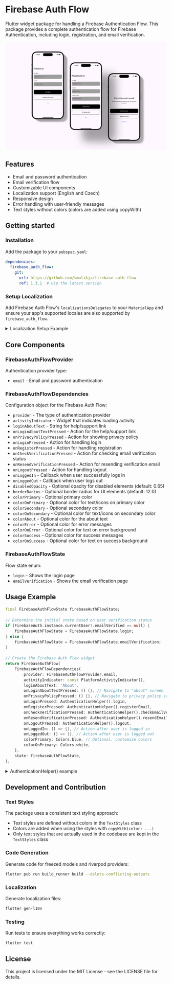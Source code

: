 # Firebase Auth Flow

Flutter widget package for handling a Firebase Authentication Flow. This package provides a complete authentication flow for Firebase Authentication, including login, registration, and email verification.

![Firebase Auth Flow preview](assets/docs/preview.jpg "preview")

## Features

- Email and password authentication
- Email verification flow
- Customizable UI components
- Localization support (English and Czech)
- Responsive design
- Error handling with user-friendly messages
- Text styles without colors (colors are added using copyWith)

## Getting started

### Installation

Add the package to your `pubspec.yaml`:

```yaml
dependencies:
  firebase_auth_flow:
    git:
      url: https://github.com/smolikja/firebase-auth-flow
      ref: 1.3.1  # Use the latest version
```

### Setup Localization

Add Firebase Auth Flow's `localizationsDelegates` to your `MaterialApp` and ensure your app's supported locales are also supported by `firebase_auth_flow`.

<details>
<summary>Localization Setup Example</summary>

```dart
import 'package:firebase_auth_flow/firebase_auth_flow.dart'
    as firebase_auth_flow;

class App extends StatelessWidget {
  const App({super.key});

  @override
  Widget build(BuildContext context) {
    return MaterialApp.router(
      title: Flavors.title,
      localizationsDelegates: _localizationsDelegates,
      supportedLocales: _supportedLocales,
      theme: ThemeData(
        primarySwatch: Colors.blue,
      ),
      routerConfig: appRouter,
    );
  }

  Iterable<LocalizationsDelegate<dynamic>>? get _localizationsDelegates => [
        ...AppLocalizations.localizationsDelegates,
        ...firebase_auth_flow.AppLocalizations.localizationsDelegates,
      ];

  Iterable<Locale> get _supportedLocales {
    // Make sure app's supported locales are also firebase_auth_flow's supported locales
    for (final loca in AppLocalizations.supportedLocales) {
      if (!firebase_auth_flow.AppLocalizations.supportedLocales
          .contains(loca)) {
        throw UnsupportedError(
          "Not all app's supported locales are also firebase_auth_flow's supported locales. Head to firebase_auth_flow's doc.",
        );
      }
    }
    return AppLocalizations.supportedLocales;
  }
}
```

</details>

## Core Components

### FirebaseAuthFlowProvider

Authentication provider type:

- `email` - Email and password authentication

### FirebaseAuthFlowDependencies

Configuration object for the Firebase Auth Flow:

- `provider` - The type of authentication provider
- `activityIndicator` - Widget that indicates loading activity
- `loginAboutText` - String for help/support link
- `onLoginAboutTextPressed` - Action for the help/support link
- `onPrivacyPolicyPressed` - Action for showing privacy policy
- `onLoginPressed` - Action for handling login
- `onRegisterPressed` - Action for handling registration
- `onCheckVerificationPressed` - Action for checking email verification status
- `onResendVerificationPressed` - Action for resending verification email
- `onLogoutPressed` - Action for handling logout
- `onLoggedIn` - Callback when user successfully logs in
- `onLoggedOut` - Callback when user logs out
- `disabledOpacity` - Optional opacity for disabled elements (default: 0.65)
- `borderRadius` - Optional border radius for UI elements (default: 12.0)
- `colorPrimary` - Optional primary color
- `colorOnPrimary` - Optional color for text/icons on primary color
- `colorSecondary` - Optional secondary color
- `colorOnSecondary` - Optional color for text/icons on secondary color
- `colorAbout` - Optional color for the about text
- `colorError` - Optional color for error messages
- `colorOnError` - Optional color for text on error background
- `colorSuccess` - Optional color for success messages
- `colorOnSuccess` - Optional color for text on success background

### FirebaseAuthFlowState

Flow state enum:

- `login` - Shows the login page
- `emailVerification` - Shows the email verification page

## Usage Example

```dart
final FirebaseAuthFlowState firebaseAuthFlowState;

// Determine the initial state based on user verification status
if (FirebaseAuth.instance.currentUser?.emailVerified == null) {
    firebaseAuthFlowState = FirebaseAuthFlowState.login;
} else {
    firebaseAuthFlowState = FirebaseAuthFlowState.emailVerification;
}

// Create the Firebase Auth Flow widget
return FirebaseAuthFlow(
    FirebaseAuthFlowDependencies(
        provider: FirebaseAuthFlowProvider.email,
        activityIndicator: const PlatformActivityIndicator(),
        loginAboutText: 'About',
        onLoginAboutTextPressed: () {}, // Navigate to "about" screen
        onPrivacyPolicyPressed: () {}, // Navigate to privacy policy screen
        onLoginPressed: AuthenticationHelper().login,
        onRegisterPressed: AuthenticationHelper().registerEmail,
        onCheckVerificationPressed: AuthenticationHelper().checkEmailVerification,
        onResendVerificationPressed: AuthenticationHelper().resendEmailVerification,
        onLogoutPressed: AuthenticationHelper().logout,
        onLoggedIn: () => {}, // Action after user is logged in
        onLoggedOut: () => {}, // Action after user is logged out
        colorPrimary: Colors.blue, // Optional: customize colors
        colorOnPrimary: Colors.white,
    ),
    state: firebaseAuthFlowState,
);
```

<details>
<summary>AuthenticationHelper() example</summary>

``` dart

class AuthenticationHelper {
  factory AuthenticationHelper() {
    return _authenticationHelper;
  }

  AuthenticationHelper._internal();
  static final AuthenticationHelper _authenticationHelper =
      AuthenticationHelper._internal();

  User? get user => FirebaseAuth.instance.currentUser;
  bool? get isEmailVerified => user?.emailVerified;

  Future<void> registerEmail({
    required String email,
    required String password,
    required void Function({String? errorCode}) onRegisterDone,
  }) async {
    try {
      await _createFirebaseAccount(
        email: email,
        password: password,
      );
      await _sendEmailVerification();
      onRegisterDone();
    } catch (errorCode) {
      onRegisterDone(
        errorCode: errorCode.toString(),
      );
    }
  }

  Future<void> login({
    required String email,
    required String password,
    required void Function({String? errorCode, bool? isEmailVerified})
        onLoginDone,
  }) async {
    try {
      await _signIntoFirebase(email: email, password: password);
      onLoginDone(isEmailVerified: isEmailVerified);
    } catch (errorCode) {
      onLoginDone(
        errorCode: errorCode.toString(),
      );
    }
  }

  Future<void> logout({
    required void Function({String? errorCode}) onLogoutDone,
  }) async {
    try {
      await FirebaseAuth.instance.signOut();
      await user?.reload();
      Logging.log.info('$runtimeType -> logOut: logged out');
      onLogoutDone();
    } catch (errorCode, stackTrace) {
      Logging.log.severe(
        '$runtimeType -> logOut: ${errorCode.toString()}',
        errorCode,
        stackTrace,
      );
      onLogoutDone(
        errorCode: errorCode.toString(),
      );
    }
  }

  Future<void> checkEmailVerification({
    required void Function({String? errorCode, bool? isEmailVerified})
        onCheckDone,
  }) async {
    try {
      await user?.reload();
      if (isEmailVerified != true) {
        Logging.log.info(
          '$runtimeType -> checkEmailVerification: email is not verified',
        );
        onCheckDone(errorCode: FirebaseAuthFlowError.emailNotVerified.code);
      } else {
        Logging.log.info(
          '$runtimeType -> checkEmailVerification: email is verified',
        );
        onCheckDone(isEmailVerified: true);
      }
    } catch (errorCode, stackTrace) {
      Logging.log.severe(
        '$runtimeType -> checkEmailConfirmation: ${errorCode.toString()}',
        errorCode,
        stackTrace,
      );
      onCheckDone(
        errorCode: errorCode.toString(),
      );
    }
  }

  Future<void> resendEmailVerification({
    required void Function({String? errorCode}) onResendDone,
  }) async {
    try {
      await _sendEmailVerification();
      Logging.log.info(
        '$runtimeType -> resendEmailConfirmation: email confirmation resent',
      );
      onResendDone();
    } catch (errorCode, stackTrace) {
      Logging.log.severe(
        '$runtimeType -> resendEmailConfirmation: ${errorCode.toString()}',
        errorCode,
        stackTrace,
      );
      onResendDone(
        errorCode: errorCode.toString(),
      );
    }
  }

  Future<void> _sendEmailVerification() async {
    final currentUser = user;

    if (currentUser != null && !currentUser.emailVerified) {
      await currentUser.sendEmailVerification();
      await user?.reload();
      Logging.log.info('$runtimeType -> sendEmailVerification: sent');
    } else {
      return Future.error(FirebaseAuthFlowError.userLoggedOut.code);
    }
  }

  Future<void> _createFirebaseAccount({
    required String email,
    required String password,
  }) async {
    try {
      await FirebaseAuth.instance.createUserWithEmailAndPassword(
        email: email,
        password: password,
      );
      await user?.reload();
      Logging.log.info('$runtimeType -> _createFirebaseAccount: created');
    } on FirebaseAuthException catch (e, stackTrace) {
      Logging.log.severe(
        '$runtimeType -> _createFirebaseAccountOut: ${e.toString()}',
        e,
        stackTrace,
      );
      return Future.error(e.code);
    } catch (e, stackTrace) {
      Logging.log.severe(
        '$runtimeType -> _createFirebaseAccountOut: ${e.toString()}',
        e,
        stackTrace,
      );
      return Future.error(FirebaseAuthFlowError.universal.code);
    }
  }

  Future<void> _signIntoFirebase({
    required String email,
    required String password,
  }) async {
    try {
      await FirebaseAuth.instance
          .signInWithEmailAndPassword(email: email, password: password);
      await user?.reload();
      Logging.log.info('$runtimeType -> _signIntoFirebase: signed in');
    } on FirebaseAuthException catch (e, stackTrace) {
      Logging.log.severe(
        '$runtimeType -> _signIntoFirebase: ${e.toString()}',
        e,
        stackTrace,
      );
      return Future.error(e.code);
    } catch (e, stackTrace) {
      Logging.log.severe(
        '$runtimeType -> _signIntoFirebase: ${e.toString()}',
        e,
        stackTrace,
      );
      return Future.error(FirebaseAuthFlowError.universal.code);
    }
  }
}
```

</details>

## Development and Contribution

### Text Styles

The package uses a consistent text styling approach:

- Text styles are defined without colors in the `TextStyles` class
- Colors are added when using the styles with `copyWith(color: ...)`
- Only text styles that are actually used in the codebase are kept in the `TextStyles` class

### Code Generation

Generate code for freezed models and riverpod providers:

```bash
flutter pub run build_runner build --delete-conflicting-outputs
```

### Localization

Generate localization files:

```bash
flutter gen-l10n
```

### Testing

Run tests to ensure everything works correctly:

```bash
flutter test
```

## License

This project is licensed under the MIT License - see the LICENSE file for details.
